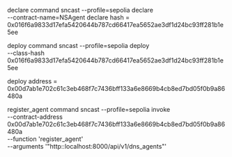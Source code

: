 declare command
sncast --profile=sepolia declare \
     --contract-name=NSAgent
declare hash = 0x016f6a9833d17efa5420644b787cd66417ea5652ae3df1d24bc93ff281b1e5ee

deploy command
sncast --profile=sepolia deploy \
--class-hash 0x016f6a9833d17efa5420644b787cd66417ea5652ae3df1d24bc93ff281b1e5ee 

deploy address = 0x00d7ab1e702c61c3eb468f7c7436bff133a6e8669b4cb8ed7bd05f0b9a86480a

register_agent command
sncast --profile=sepolia invoke \
--contract-address 0x00d7ab1e702c61c3eb468f7c7436bff133a6e8669b4cb8ed7bd05f0b9a86480a \
--function 'register_agent' \
--arguments '"http::localhost:8000/api/v1/dns_agents"'